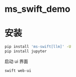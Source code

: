# ms_swift_demo

# 安装

```bash
pip install 'ms-swift[llm]' -U
pip install jupyter
```

启动 ui 界面

```bash
swift web-ui
```
